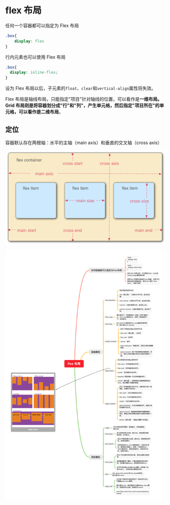 # flex 布局

任何一个容器都可以指定为 Flex 布局

```css
.box{
    display: flex
}    
```

行内元素也可以使用 Flex 布局

```css
.box{
  display: inline-flex;
}
```

设为 Flex 布局以后，子元素的`float`、`clear`和`vertical-align`属性将失效。

Flex 布局是轴线布局，只能指定"项目"针对轴线的位置，可以看作是**一维布局。**Grid 布局则是将容器划分成"行"和"列"，产生单元格，然后指定"项目所在"的单元格，可以看作是**二维布局**。

## 定位

容器默认存在两根轴：水平的主轴（main axis）和垂直的交叉轴（cross axis）

![](../../.gitbook/assets/image%20%2826%29.png)

![](../../.gitbook/assets/flex-bu-ju.png)

